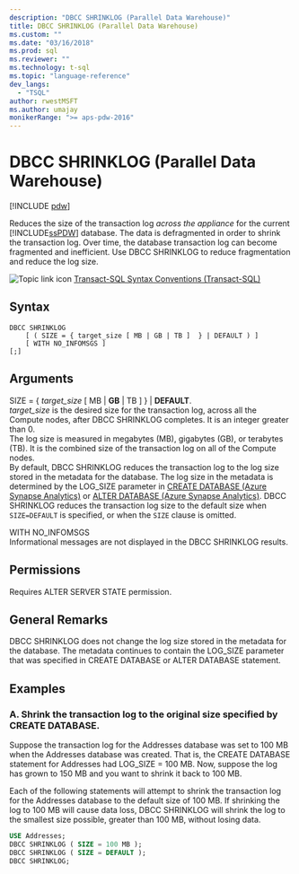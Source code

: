 ```yaml
---
description: "DBCC SHRINKLOG (Parallel Data Warehouse)"
title: DBCC SHRINKLOG (Parallel Data Warehouse)
ms.custom: ""
ms.date: "03/16/2018"
ms.prod: sql
ms.reviewer: ""
ms.technology: t-sql
ms.topic: "language-reference"
dev_langs: 
  - "TSQL"
author: rwestMSFT
ms.author: umajay
monikerRange: ">= aps-pdw-2016"
---
```


# DBCC SHRINKLOG (Parallel Data Warehouse)

[!INCLUDE [pdw](../../includes/applies-to-version/pdw.md)]

Reduces the size of the transaction log *across the appliance* for the current [!INCLUDE[ssPDW](../../includes/sspdw-md.md)] database. The data is defragmented in order to shrink the transaction log. Over time, the database transaction log can become fragmented and inefficient. Use DBCC SHRINKLOG to reduce fragmentation and reduce the log size.
  
![Topic link icon](../../database-engine/configure-windows/media/topic-link.gif "Topic link icon") [Transact-SQL Syntax Conventions &#40;Transact-SQL&#41;](../../t-sql/language-elements/transact-sql-syntax-conventions-transact-sql.md)
  
## Syntax  
  
```syntaxsql
DBCC SHRINKLOG   
    [ ( SIZE = { target_size [ MB | GB | TB ]  } | DEFAULT ) ]   
    [ WITH NO_INFOMSGS ]   
[;]  
```  

## Arguments

SIZE = { *target_size* [ MB \| **GB** \| TB ]  } \| **DEFAULT**.  
*target_size* is the desired size for the transaction log, across all the Compute nodes, after DBCC SHRINKLOG completes. It is an integer greater than 0.  
The log size is measured in megabytes (MB), gigabytes (GB), or terabytes (TB). It is the combined size of the transaction log on all of the Compute nodes.  
By default, DBCC SHRINKLOG reduces the transaction log to the log size stored in the metadata for the database. The log size in the metadata is determined by the LOG_SIZE parameter in [CREATE DATABASE &#40;Azure Synapse Analytics&#41;](../statements/create-database-transact-sql.md) or [ALTER DATABASE &#40;Azure Synapse Analytics&#41;](../statements/alter-database-transact-sql.md). DBCC SHRINKLOG reduces the transaction log size to the default size when `SIZE=DEFAULT` is specified, or when the `SIZE` clause is omitted.
  
WITH NO_INFOMSGS  
Informational messages are not displayed in the DBCC SHRINKLOG results.  
  
## Permissions

Requires ALTER SERVER STATE permission.

## General Remarks

DBCC SHRINKLOG does not change the log size stored in the metadata for the database. The metadata continues to contain the LOG_SIZE parameter that was specified in CREATE DATABASE or ALTER DATABASE statement.
  
## Examples

### A. Shrink the transaction log to the original size specified by CREATE DATABASE.  
Suppose the transaction log for the Addresses database was set to 100 MB when the Addresses database was created. That is, the CREATE DATABASE statement for Addresses had LOG_SIZE = 100 MB. Now, suppose the log has grown to 150 MB and you want to shrink it back to 100 MB.
  
Each of the following statements will attempt to shrink the transaction log for the Addresses database to the default size of 100 MB. If shrinking the log to 100 MB will cause data loss, DBCC SHRINKLOG will shrink the log to the smallest size possible, greater than 100 MB, without losing data.

```sql
USE Addresses;  
DBCC SHRINKLOG ( SIZE = 100 MB );  
DBCC SHRINKLOG ( SIZE = DEFAULT );  
DBCC SHRINKLOG;  
```